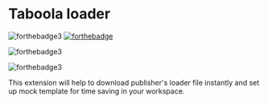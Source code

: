# Taboola loader

![forthebadge3](https://vsmarketplacebadge.apphb.com/version-short/RajArora.taboola-loader.svg)
[![forthebadge](https://vsmarketplacebadge.apphb.com/version-short/RajArora.taboola-loader.svg)](https://marketplace.visualstudio.com/items?itemName=RajArora.taboola-loader)

![forthebadge3](https://vsmarketplacebadge.apphb.com/installs/RajArora.taboola-loader.svg)

![forthebadge3](https://vsmarketplacebadge.apphb.com/rating-star/RajArora.taboola-loader.svg)

This extension will help to download publisher's loader file instantly and set up mock template for time saving in your workspace.